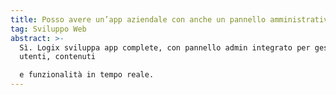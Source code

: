 ```yaml
---
title: Posso avere un’app aziendale con anche un pannello amministrativo? >
tag: Sviluppo Web
abstract: >-
  Sì. Logix sviluppa app complete, con pannello admin integrato per gestire
  utenti, contenuti

  e funzionalità in tempo reale.
---
```

